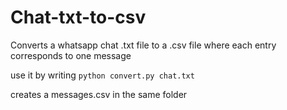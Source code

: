 # Chat-txt-to-csv
Converts a whatsapp chat .txt file to a .csv file where each entry corresponds to one message

use it by writing `python convert.py chat.txt`

creates a messages.csv in the same folder
